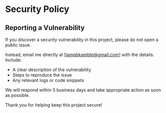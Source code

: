# Security Policy

## Reporting a Vulnerability

If you discover a security vulnerability in this project, please do not open a public issue.

Instead, email me directly at [iampbkamble@gmail.com] with the details. Include:

- A clear description of the vulnerability
- Steps to reproduce the issue
- Any relevant logs or code snippets

We will respond within 5 business days and take appropriate action as soon as possible.

Thank you for helping keep this project secure!
